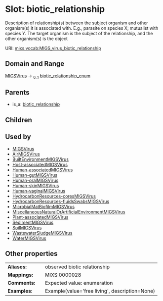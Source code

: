 
# Slot: biotic_relationship


Description of relationship(s) between the subject organism and other organism(s) it is associated with. E.g., parasite on species X; mutualist with species Y. The target organism is the subject of the relationship, and the other organism(s) is the object

URI: [mixs.vocab:MIGS_virus_biotic_relationship](https://w3id.org/mixs/vocab/MIGS_virus_biotic_relationship)


## Domain and Range

[MIGSVirus](MIGSVirus.md) &#8594;  <sub>0..1</sub> [biotic_relationship_enum](biotic_relationship_enum.md)

## Parents

 *  is_a: [biotic_relationship](biotic_relationship.md)

## Children


## Used by

 * [MIGSVirus](MIGSVirus.md)
 * [AirMIGSVirus](AirMIGSVirus.md)
 * [BuiltEnvironmentMIGSVirus](BuiltEnvironmentMIGSVirus.md)
 * [Host-associatedMIGSVirus](Host-associatedMIGSVirus.md)
 * [Human-associatedMIGSVirus](Human-associatedMIGSVirus.md)
 * [Human-gutMIGSVirus](Human-gutMIGSVirus.md)
 * [Human-oralMIGSVirus](Human-oralMIGSVirus.md)
 * [Human-skinMIGSVirus](Human-skinMIGSVirus.md)
 * [Human-vaginalMIGSVirus](Human-vaginalMIGSVirus.md)
 * [HydrocarbonResources-coresMIGSVirus](HydrocarbonResources-coresMIGSVirus.md)
 * [HydrocarbonResources-fluidsSwabsMIGSVirus](HydrocarbonResources-fluidsSwabsMIGSVirus.md)
 * [MicrobialMatBiofilmMIGSVirus](MicrobialMatBiofilmMIGSVirus.md)
 * [MiscellaneousNaturalOrArtificialEnvironmentMIGSVirus](MiscellaneousNaturalOrArtificialEnvironmentMIGSVirus.md)
 * [Plant-associatedMIGSVirus](Plant-associatedMIGSVirus.md)
 * [SedimentMIGSVirus](SedimentMIGSVirus.md)
 * [SoilMIGSVirus](SoilMIGSVirus.md)
 * [WastewaterSludgeMIGSVirus](WastewaterSludgeMIGSVirus.md)
 * [WaterMIGSVirus](WaterMIGSVirus.md)

## Other properties

|  |  |  |
| --- | --- | --- |
| **Aliases:** | | observed biotic relationship |
| **Mappings:** | | MIXS:0000028 |
| **Comments:** | | Expected value: enumeration |
| **Examples:** | | Example(value='free living', description=None) |

